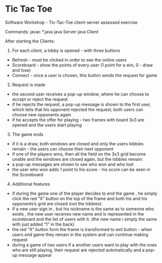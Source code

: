 # Tic Tac Toe

Software Workshop - Tic-Tac-Toe client-server assessed exercise

Commands: 
javac *.java
java Server <port>
java Client <user nickname> <port number> <machine name>

After starting the Clients: 

1. For each client, a lobby is opened - with three buttons 

  * Refresh - must be clicked in order to see the online users
  * Scoreboard - show the points of every user (1 point for a win, 0 - draw and lose)
  * Connect - once a user is chosen, this button sends the request for game

2. Request is made

  * the second user receives a pop-up window, where he can choose to accept or reject the request 
  * if he rejects the request, a pop-up message is shown to the first user, which tells that his opponent rejected the request, both users can choose new opponents again
  * if he accepts the offer for playing - two frames with board 3x3 are opened and the users start playing

3. The game ends 

  * if it is a draw, both windows are closed and only the users lobbies remain - the users can choose their next opponent
  * if one of the players wins, then all the field on the 3x3 grid become unable and the windows are closed again, but the lobbies remain: 
  * a pop-up messages are shown to see who won and who lost
  * the user who won adds 1 point to his score - his score can be seen in the Scoreboard

4. Additional features

  * if during the game one of the player decides to end the game , he simply click the red “X” button on the top of the frame and both his and his opponents’s grid are closed (not the lobbies)
  * if a new user sign in , but his nickname is the same as to someone who exists , the new user receives new name and is represented in the scoreboard and the list of users with it. (the new name i  simply the same with just added “1” in the back)
  * the red “X” button form the frame is transformed to exit button - when users end game they remain in the system and can continue making request
  * during a game of two users if a another users want to play with the ones who are still playing, their request are rejected automatically and a pop-up message appear
 
